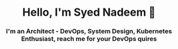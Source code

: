<h1 align="center">Hello, I'm Syed Nadeem 👋</h1>
<h3 align="center">I'm an Architect - DevOps, System Design, Kubernetes Enthusiast, reach me for your DevOps quires</h3>

